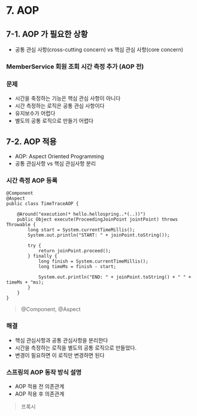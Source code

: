 # 7. AOP
## 7-1. AOP 가 필요한 상황
- 공통 관심 사항(cross-cutting concern) vs 핵심 관심 사항(core concern)
### MemberService 회원 조회 시간 측정 추가 (AOP 전)
### 문제
- 시간을 축정하는 기능은 핵심 관심 사항이 아니다
- 시간 측정하는 로직은 공통 관심 사항이다
- 유지보수가 어렵다
- 별도의 공통 로직으로 만들기 어렵다

## 7-2. AOP 적용
- AOP: Aspect Oriented Programming
- 공통 관심사항 vs 핵심 관심사항 분리
### 시간 측정 AOP 등록
```
@Component
@Aspect
public class TimeTraceAOP {

    @Around("execution(* hello.hellospring..*(..))")
    public Object execute(ProceedingJoinPoint jointPoint) throws Throwable {
        long start = System.currentTimeMillis();
        System.out.println("START: " + joinPoint.toString());

        try {
            return joinPoint.proceed();
        } finally {
            long finish = System.currentTimeMillis();
            long timeMs = finish - start;

            System.out.println("END: " + joinPoint.toString() + " " + timeMs + "ms);
        }
    }
}
```
> @Component, @Aspect
### 해결
- 핵심 관심사항과 공통 관심사항을 분리한다
- 시간을 측정하는 로직을 별도의 공통 로직으로 만들었다.
- 변경이 필요하면 이 로직만 변경하면 된다
### 스프링의 AOP 동작 방식 설명
- AOP 적용 전 의존관계
- AOP 적용 후 의존관계
> 프록시